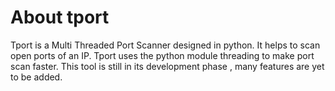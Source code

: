 # About tport

Tport is a Multi Threaded Port Scanner designed in python. It helps to scan open ports of an IP. Tport uses the python module threading to make port scan faster. This tool is still in its development phase , many features are yet to be added. 



